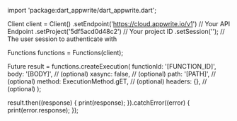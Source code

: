 import 'package:dart_appwrite/dart_appwrite.dart';

Client client = Client()
  .setEndpoint('https://cloud.appwrite.io/v1') // Your API Endpoint
  .setProject('5df5acd0d48c2') // Your project ID
  .setSession(''); // The user session to authenticate with

Functions functions = Functions(client);

Future result = functions.createExecution(
  functionId: '[FUNCTION_ID]',
  body: '[BODY]', // (optional)
  xasync: false, // (optional)
  path: '[PATH]', // (optional)
  method:  ExecutionMethod.gET, // (optional)
  headers: {}, // (optional)
);

result.then((response) {
  print(response);
}).catchError((error) {
  print(error.response);
});
